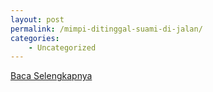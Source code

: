```yaml
---
layout: post
permalink: /mimpi-ditinggal-suami-di-jalan/
categories:
    - Uncategorized
---
```


[Baca Selengkapnya](/10)